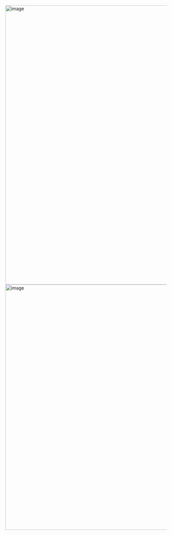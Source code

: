 <img width="646" height="872" alt="image" src="https://github.com/user-attachments/assets/eb5ea03f-de28-48d6-a011-4b9f9c695ae7" />

<img width="657" height="766" alt="image" src="https://github.com/user-attachments/assets/1e86b7a0-8e3a-4d85-a2b1-0e225ae38573" />

